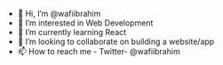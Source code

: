 - 👋 Hi, I’m @wafiibrahim
- 👀 I’m interested in Web Development
- 🌱 I’m currently learning React
- 💞️ I’m looking to collaborate on building a website/app
- 📫 How to reach me - Twitter- @wafiibrahim

<!---
wafiibrahim/wafiibrahim is a ✨ special ✨ repository because its `README.md` (this file) appears on your GitHub profile.
You can click the Preview link to take a look at your changes.
--->
